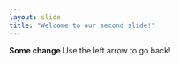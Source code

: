 ```yaml
---
layout: slide
title: "Welcome to our second slide!"
---
```

__Some change__
Use the left arrow to go back!
